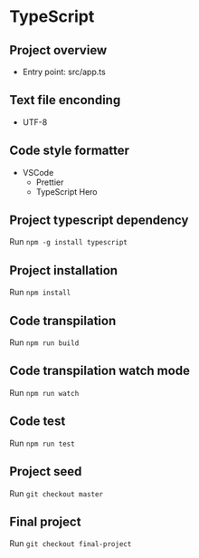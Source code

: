 # TypeScript

## Project overview
- Entry point: src/app.ts

## Text file enconding
- UTF-8

## Code style formatter
- VSCode
   - Prettier
   - TypeScript Hero

## Project typescript dependency
Run `npm -g install typescript`

## Project installation
Run `npm install`

## Code transpilation
Run `npm run build`

## Code transpilation watch mode
Run `npm run watch`

## Code test
Run `npm run test`

## Project seed
Run `git checkout master`

## Final project
Run `git checkout final-project`
